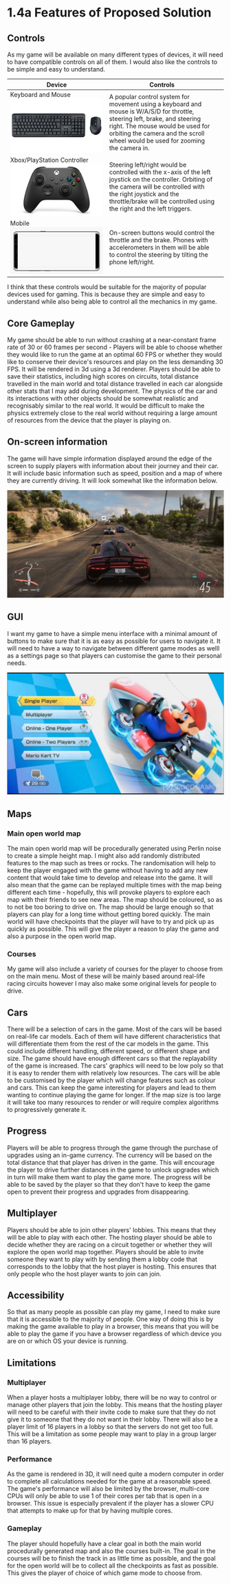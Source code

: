 # 1.4a Features of Proposed Solution

## Controls

As my game will be available on many different types of devices, it will need to have compatible controls on all of them. I would also like the controls to be simple and easy to understand.

| Device                                                                 | Controls                                                                                                                                                                                                                                           |   |
| ---------------------------------------------------------------------- | -------------------------------------------------------------------------------------------------------------------------------------------------------------------------------------------------------------------------------------------------- | - |
| Keyboard and Mouse![](<../.gitbook/assets/image (1) (2).png>)          | A popular control system for movement using a keyboard and mouse is W/A/S/D for throttle, steering left, brake, and steering right. The mouse would be used for orbiting the camera and the scroll wheel would be used for zooming the camera in.  |   |
| Xbox/PlayStation Controller![](<../.gitbook/assets/image (3) (2).png>) | Steering left/right would be controlled with the x-axis of the left joystick on the controller. Orbiting of the camera will be controlled with the right joystick and the throttle/brake will be controlled using the right and the left triggers. |   |
| Mobile![](<../.gitbook/assets/image (2) (1) (2).png>)                  | On-screen buttons would control the throttle and the brake. Phones with accelerometers in them will be able to control the steering by tilting the phone left/right.                                                                               |   |

I think that these controls would be suitable for the majority of popular devices used for gaming. This is because they are simple and easy to understand while also being able to control all the mechanics in my game.

## Core Gameplay

My game should be able to run without crashing at a near-constant frame rate of 30 or 60 frames per second - Players will be able to choose whether they would like to run the game at an optimal 60 FPS or whether they would like to conserve their device's resources and play on the less demanding 30 FPS. It will be rendered in 3d using a 3d renderer. Players should be able to save their statistics, including high scores on circuits, total distance travelled in the main world and total distance travelled in each car alongside other stats that I may add during development. The physics of the car and its interactions with other objects should be somewhat realistic and recognisably similar to the real world. It would be difficult to make the physics extremely close to the real world without requiring a large amount of resources from the device that the player is playing on.

## On-screen information

The game will have simple information displayed around the edge of the screen to supply players with information about their journey and their car. It will include basic information such as speed, position and a map of where they are currently driving. It will look somewhat like the information below.

![A screenshot from Forza Horizon 5](<../.gitbook/assets/OnPaste.20220527-145258 (1).png>)

## GUI

I want my game to have a simple menu interface with a minimal amount of buttons to make sure that it is as easy as possible for users to navigate it. It will need to have a way to navigate between different game modes as welll as a settings page so that players can customise the game to their personal needs.

![A screenshot of the menu from Mario Kart 8](<../.gitbook/assets/image (6) (1) (1) (1).png>)

## Maps

### Main open world map

The main open world map will be procedurally generated using Perlin noise to create a simple height map. I might also add randomly distributed features to the map such as trees or rocks. The randomisation will help to keep the player engaged with the game without having to add any new content that would take time to develop and release into the game. It will also mean that the game can be replayed multiple times with the map being different each time - hopefully, this will provoke players to explore each map with their friends to see new areas. The map should be coloured, so as to not be too boring to drive on. The map should be large enough so that players can play for a long time without getting bored quickly. The main world will have checkpoints that the player will have to try and pick up as quickly as possible. This will give the player a reason to play the game and also a purpose in the open world map.

### Courses

My game will also include a variety of courses for the player to choose from on the main menu. Most of these will be mainly based around real-life racing circuits however I may also make some original levels for people to drive.

## Cars

There will be a selection of cars in the game. Most of the cars will be based on real-life car models. Each of them will have different characteristics that will differentiate them from the rest of the car models in the game. This could include different handling, different speed, or different shape and size. The game should have enough different cars so that the replayability of the game is increased. The cars' graphics will need to be low poly so that it is easy to render them with relatively low resources. The cars will be able to be customised by the player which will change features such as colour and cars. This can keep the game interesting for players and lead to them wanting to continue playing the game for longer. If the map size is too large it will take too many resources to render or will require complex algorithms to progressively generate it.

## Progress

Players will be able to progress through the game through the purchase of upgrades using an in-game currency. The currency will be based on the total distance that that player has driven in the game. This will encourage the player to drive further distances in the game to unlock upgrades which in turn will make them want to play the game more. The progress will be able to be saved by the player so that they don't have to keep the game open to prevent their progress and upgrades from disappearing.

## Multiplayer

Players should be able to join other players' lobbies. This means that they will be able to play with each other. The hosting player should be able to decide whether they are racing on a circuit together or whether they will explore the open world map together. Players should be able to invite someone they want to play with by sending them a lobby code that corresponds to the lobby that the host player is hosting. This ensures that only people who the host player wants to join can join.

## Accessibility

So that as many people as possible can play my game, I need to make sure that it is accessible to the majority of people. One way of doing this is by making the game available to play in a browser, this means that you will be able to play the game if you have a browser regardless of which device you are on or which OS your device is running.

## Limitations

### Multiplayer

When a player hosts a multiplayer lobby, there will be no way to control or manage other players that join the lobby. This means that the hosting player will need to be careful with their invite code to make sure that they do not give it to someone that they do not want in their lobby. There will also be a player limit of 16 players in a lobby so that the servers do not get too full. This will be a limitation as some people may want to play in a group larger than 16 players.

### Performance

As the game is rendered in 3D, it will need quite a modern computer in order to complete all calculations needed for the game at a reasonable speed. The game's performance will also be limited by the browser, multi-core CPUs will only be able to use 1 of their cores per tab that is open in a browser. This issue is especially prevalent if the player has a slower CPU that attempts to make up for that by having multiple cores.

### Gameplay

The player should hopefully have a clear goal in both the main world procedurally generated map and also the courses built-in. The goal in the courses will be to finish the track in as little time as possible, and the goal for the open world will be to collect all the checkpoints as fast as possible. This gives the player of choice of which game mode to choose from.
